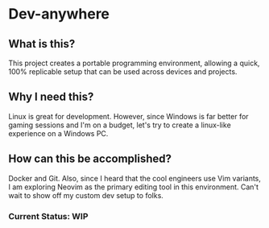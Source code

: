 # Dev-anywhere

## What is this?
This project creates a portable programming environment, allowing a quick, 100% replicable setup that can be used across devices and projects.  

## Why I need this?
Linux is great for development. However, since Windows is far better for gaming sessions and I'm on a budget, let's try to create a linux-like experience on a Windows PC.

## How can this be accomplished?
Docker and Git. Also, since I heard that the cool engineers use Vim variants, I am exploring Neovim as the primary editing tool in this environment. Can't wait to show off my custom dev setup to folks.

### Current Status: WIP
